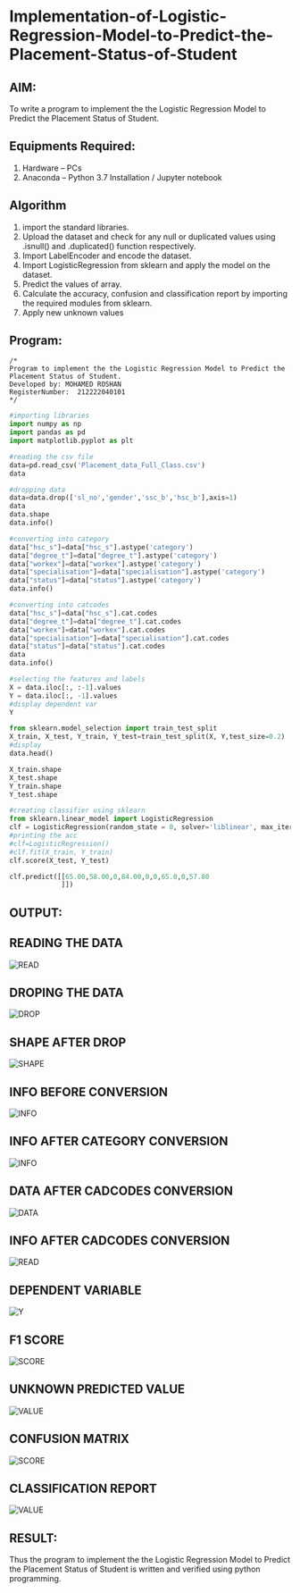 # Implementation-of-Logistic-Regression-Model-to-Predict-the-Placement-Status-of-Student

## AIM:
To write a program to implement the the Logistic Regression Model to Predict the Placement Status of Student.

## Equipments Required:
1. Hardware – PCs
2. Anaconda – Python 3.7 Installation / Jupyter notebook

## Algorithm

1. import the standard libraries.
2. Upload the dataset and check for any null or duplicated values using .isnull() and .duplicated() function respectively.
3. Import LabelEncoder and encode the dataset.
4. Import LogisticRegression from sklearn and apply the model on the dataset.
5. Predict the values of array.
6. Calculate the accuracy, confusion and classification report by importing the required modules from sklearn.
7. Apply new unknown values 

## Program:
```
/*
Program to implement the the Logistic Regression Model to Predict the Placement Status of Student.
Developed by: MOHAMED ROSHAN
RegisterNumber:  212222040101
*/
```
```py
#importing libraries
import numpy as np
import pandas as pd
import matplotlib.pyplot as plt

#reading the csv file
data=pd.read_csv('Placement_data_Full_Class.csv')
data

#dropping data
data=data.drop(['sl_no','gender','ssc_b','hsc_b'],axis=1)
data
data.shape
data.info()

#converting into category
data["hsc_s"]=data["hsc_s"].astype('category')
data["degree_t"]=data["degree_t"].astype('category')
data["workex"]=data["workex"].astype('category')
data["specialisation"]=data["specialisation"].astype('category')
data["status"]=data["status"].astype('category')
data.info()

#converting into catcodes
data["hsc_s"]=data["hsc_s"].cat.codes
data["degree_t"]=data["degree_t"].cat.codes
data["workex"]=data["workex"].cat.codes
data["specialisation"]=data["specialisation"].cat.codes
data["status"]=data["status"].cat.codes
data
data.info()

#selecting the features and labels
X = data.iloc[:, :-1].values
Y = data.iloc[:, -1].values
#display dependent var
Y

from sklearn.model_selection import train_test_split
X_train, X_test, Y_train, Y_test=train_test_split(X, Y,test_size=0.2)
#display
data.head()

X_train.shape
X_test.shape
Y_train.shape
Y_test.shape

#creating classifier using sklearn
from sklearn.linear_model import LogisticRegression
clf = LogisticRegression(random_state = 0, solver='liblinear', max_iter = 10000).fit(X_train, Y_train)
#printing the acc
#clf=LogisticRegression()
#clf.fit(X_train, Y_train)
clf.score(X_test, Y_test)

clf.predict([[65.00,58.00,0,84.00,0,0,65.0,0,57.80
             ]])

```

## OUTPUT:
## READING THE DATA
![READ](4a.png)
## DROPING THE DATA
![DROP](4b.png)
## SHAPE AFTER DROP
![SHAPE](4c.png)
## INFO BEFORE CONVERSION
![INFO](4d.png)
## INFO AFTER CATEGORY CONVERSION
![INFO](4e.png)
## DATA AFTER CADCODES CONVERSION
![DATA](4f.png)
## INFO AFTER CADCODES CONVERSION
![READ](4g.png)
## DEPENDENT VARIABLE
![Y](4h.png)
## F1 SCORE
![SCORE](4i.png)
## UNKNOWN PREDICTED VALUE
![VALUE](4j.png)
## CONFUSION MATRIX
![SCORE](4K.png)
## CLASSIFICATION REPORT
![VALUE](4L.png)



## RESULT:
Thus the program to implement the the Logistic Regression Model to Predict the Placement Status of Student is written and verified using python programming.
